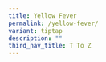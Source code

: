 ```yaml
---
title: Yellow Fever
permalink: /yellow-fever/
variant: tiptap
description: ""
third_nav_title: T To Z
---
```

